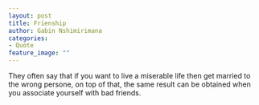 ```yaml
---
layout: post
title: Frienship
author: Gabin Nshimirimana
categories:
- Quote
feature_image: ""
---
```

They often say that if you want to live a miserable life then get married to the wrong persone,
on top of that, the same result can be obtained when you associate yourself with bad friends.
